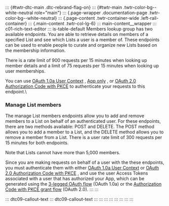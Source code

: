 ::: {#twtr-dtc-main .dtc-rebrand-flag-on}
::: {#twtr-main .twtr-color-bg--white-neutral role="main"}
::: {.page-wrapper .documentation-page .twtr-color-bg--white-neutral}
::: {.page-content .twtr-container-wide .left-rail-container}
::: {.main-content .twtr-col-lg-6}
::: main-content__wrapper
::: c01-rich-text-editor
::: is-table-default
Members lookup group has two available endpoints. You are able to
retrieve details on members of a specified List and see which Lists a
user is a member of. These endpoints can be used to enable people to
curate and organize new Lists based on the membership information.

There is a rate limit of 900 requests per 15 minutes when looking up
member details and a limit of 75 requests per 15 minutes when looking up
user memberships.

You can use [OAuth 1.0a User
Context](https://developer.twitter.com/en/docs/authentication/oauth-1-0a)
, [App
only](https://developer.twitter.com/en/docs/authentication/oauth-2-0/application-only)
, or [OAuth 2.0 Authorization Code with
PKCE](/en/docs/authentication/oauth-2-0/authorization-code) to
authenticate your requests to this endpoint.\

### Manage List members

The manage List members endpoints allow you to add and remove members to
a List on behalf of an authenticated user. For these endpoints, there
are two methods available: POST and DELETE. The POST method allows you
to add a member to a List, and the DELETE method allows you to remove a
member from a List. There is a user rate limit of 300 requests per 15
minutes for both endpoints.

Note that Lists cannot have more than 5,000 members.

Since you are making requests on behalf of a user with the these
endpoints, you must authenticate them with either [OAuth 1.0a User
Context](/en/docs/authentication/oauth-1-0a) or [OAuth 2.0 Authorization
Code with PKCE](/en/docs/authentication/oauth-2-0/authorization-code) ,
and use the user Access Tokens associated with a user that has
authorized your App, which can be generated using the [3-legged OAuth
flow](/en/docs/authentication/oauth-1-0a/obtaining-user-access-tokens)
(OAuth 1.0a) or the [Authorization Code with PKCE grant
flow](/en/docs/authentication/oauth-2-0/user-access-token) (OAuth 2.0).
:::
:::

::: dtc09-callout-text
::: dtc09-callout-text
:::
:::
:::
:::
:::
:::
:::
:::

